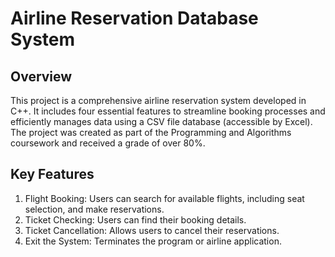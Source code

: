 # Airline Reservation Database System
## Overview
This project is a comprehensive airline reservation system developed in C++. It includes four essential features to streamline booking processes and efficiently manages data using a CSV file database (accessible by Excel). The project was created as part of the Programming and Algorithms coursework and received a grade of over 80%. 

## Key Features
1. Flight Booking: Users can search for available flights, including seat selection, and make reservations.
2. Ticket Checking: Users can find their booking details.
3. Ticket Cancellation: Allows users to cancel their reservations.
4. Exit the System: Terminates the program or airline application.
